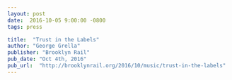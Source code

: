 ```yaml
---
layout: post
date:  2016-10-05 9:00:00 -0800
tags: press

title:  "Trust in the Labels"
author: "George Grella"
publisher: "Brooklyn Rail"
pub_date: "Oct 4th, 2016"
pub_url:  "http://brooklynrail.org/2016/10/music/trust-in-the-labels"
---
```

